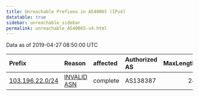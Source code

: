 ```yaml
---
title: Unreachable Prefixes in AS40065 (IPv4)
datatable: true
sidebar: unreachable_sidebar
permalink: unreachable_AS40065-v4.html
---
```


Data as of 2019-04-27 08:50:00 UTC


<div class="datatable-begin"></div>

| Prefix                                                   | Reason                                                                                                 | affected   | Authorized AS   |   MaxLength | Anchor                                       |   unreachable /24s |
|:---------------------------------------------------------|:-------------------------------------------------------------------------------------------------------|:-----------|:----------------|------------:|:---------------------------------------------|-------------------:|
| [103.196.22.0/24](https://stat.ripe.net/103.196.22.0/24) | [INVALID ASN](https://rpki-validator.ripe.net/announcement-preview?asn=AS40065&prefix=103.196.22.0/24) | complete   | AS138387        |          24 | [APNIC](unreachable_APNIC_RPKI_Root-v4.html) |                  1 |

<div class="datatable-end"></div>